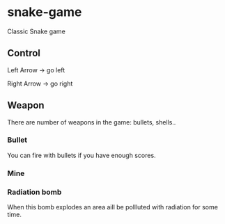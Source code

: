 # snake-game

Classic Snake game

## Control

Left Arrow -> go left

Right Arrow -> go right

## Weapon

There are number of weapons in the game: bullets, shells..

### Bullet

You can fire with bullets if you have enough scores.

### Mine

### Radiation bomb

When this bomb explodes an area aill be pollluted with radiation for some time.

